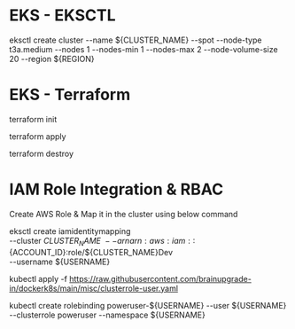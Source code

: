 # EKS - EKSCTL

eksctl create cluster --name ${CLUSTER_NAME} --spot  --node-type t3a.medium --nodes 1 --nodes-min 1 --nodes-max 2 --node-volume-size 20  --region ${REGION}

# EKS - Terraform

terraform init

terraform apply 

terraform destroy


# IAM Role Integration & RBAC

Create AWS Role & Map it in the cluster using below command

eksctl create iamidentitymapping \
  --cluster ${CLUSTER_NAME} \
  --arn arn:aws:iam::${ACCOUNT_ID}:role/${CLUSTER_NAME}Dev \
  --username ${USERNAME}

kubectl apply -f https://raw.githubusercontent.com/brainupgrade-in/dockerk8s/main/misc/clusterrole-user.yaml

kubectl create rolebinding poweruser-${USERNAME} --user ${USERNAME} --clusterrole poweruser --namespace ${USERNAME}
